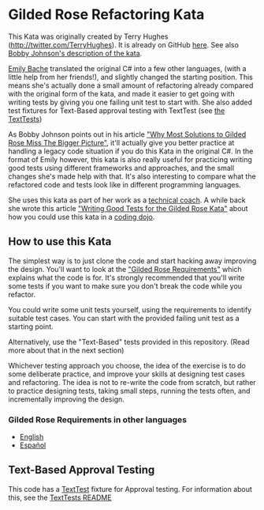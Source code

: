 ﻿# Gilded Rose Refactoring Kata

This Kata was originally created by Terry Hughes (http://twitter.com/TerryHughes). It is already on GitHub [here](https://github.com/NotMyself/GildedRose). See also [Bobby Johnson's description of the kata](https://iamnotmyself.com/refactor-this-the-gilded-rose-kata/).

[Emily Bache](https://github.com/emilybache) translated the original C# into a few other languages, (with a little help from her friends!), and slightly changed the starting position. This means she's actually done a small amount of refactoring already compared with the original form of the kata, and made it easier to get going with writing tests by giving you one failing unit test to start with. She also added test fixtures for Text-Based approval testing with TextTest (see [the TextTests](https://github.com/emilybache/GildedRose-Refactoring-Kata/tree/master/texttests))

As Bobby Johnson points out in his article ["Why Most Solutions to Gilded Rose Miss The Bigger Picture"](https://iamnotmyself.com/why-most-solutions-to-gilded-rose-miss-the-bigger-picture/), it'll actually give you better practice at handling a legacy code situation if you do this Kata in the original C#. In the format of Emily however, this kata is also really useful for practicing writing good tests using different frameworks and approaches, and the small changes she's made help with that. It's also interesting to compare what the refactored code and tests look like in different programming languages.

She uses this kata as part of her work as a [technical coach](https://leanpub.com/techagilecoach). A while back she wrote this article ["Writing Good Tests for the Gilded Rose Kata"](http://coding-is-like-cooking.info/2013/03/writing-good-tests-for-the-gilded-rose-kata/) about how you could use this kata in a [coding dojo](https://leanpub.com/codingdojohandbook).

## How to use this Kata

The simplest way is to just clone the code and start hacking away improving the design. You'll want to look at the ["Gilded Rose Requirements"](https://github.com/costa-amore/Gilded_Rose_kata/blob/master/Gilded_Rose_behavior/Gilded_Rose_requirements.txt) which explains what the code is for. It's strongly recommended that you'll write some tests if you want to make sure you don't break the code while you refactor.

You could write some unit tests yourself, using the requirements to identify suitable test cases. You can start with the provided failing unit test as a starting point.

Alternatively, use the "Text-Based" tests provided in this repository. (Read more about that in the next section)

Whichever testing approach you choose, the idea of the exercise is to do some deliberate practice, and improve your skills at designing test cases and refactoring. The idea is not to re-write the code from scratch, but rather to practice designing tests, taking small steps, running the tests often, and incrementally improving the design. 

### Gilded Rose Requirements in other languages 

- [English](GildedRoseRequirements.txt)
- [Español](GildedRoseRequirements_es.md)

## Text-Based Approval Testing

This code has a [TextTest](https://texttest.org) fixture for Approval testing. For information about this, see the [TextTests README](https://github.com/emilybache/GildedRose-Refactoring-Kata/tree/master/texttests)

